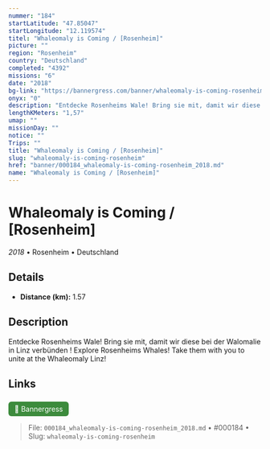 ```yaml
---
nummer: "184"
startLatitude: "47.85047"
startLongitude: "12.119574"
titel: "Whaleomaly is Coming / [Rosenheim]"
picture: ""
region: "Rosenheim"
country: "Deutschland"
completed: "4392"
missions: "6"
date: "2018"
bg-link: "https://bannergress.com/banner/whaleomaly-is-coming-rosenheim-f13a"
onyx: "0"
description: "Entdecke Rosenheims Wale! Bring sie mit, damit wir diese bei der Walomalie in Linz verbünden !\nExplore Rosenheims Whales! Take them with you to unite at the Whaleomaly Linz!"
lengthKMeters: "1,57"
umap: ""
missionDay: ""
notice: ""
Trips: ""
title: "Whaleomaly is Coming / [Rosenheim]"
slug: "whaleomaly-is-coming-rosenheim"
href: "banner/000184_whaleomaly-is-coming-rosenheim_2018.md"
name: "Whaleomaly is Coming / [Rosenheim]"
---
```

# Whaleomaly is Coming / [Rosenheim]

*2018* • Rosenheim • Deutschland





## Details
- **Distance (km):** 1.57






## Description
Entdecke Rosenheims Wale! Bring sie mit, damit wir diese bei der Walomalie in Linz verbünden !
Explore Rosenheims Whales! Take them with you to unite at the Whaleomaly Linz!



## Links
<a href="https://bannergress.com/banner/whaleomaly-is-coming-rosenheim-f13a" style="display:inline-block;margin:6px 8px 0 0;padding:6px 12px;background:#3c8b3c;color:#fff;text-decoration:none;border-radius:6px;">🔗 Bannergress</a>




> File: `000184_whaleomaly-is-coming-rosenheim_2018.md` • #000184 • Slug: `whaleomaly-is-coming-rosenheim`
